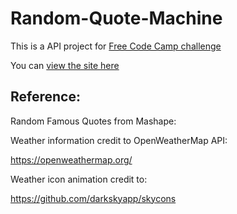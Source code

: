 # Random-Quote-Machine

This is a API project for [Free Code Camp challenge](https://www.freecodecamp.com/challenges/show-the-local-weather)

You can [view the site here](http://codepen.io/AsimoLoveGym/full/zKAXbz/)

## Reference:
Random Famous Quotes from Mashape: 

Weather information credit to OpenWeatherMap API:

https://openweathermap.org/

Weather icon animation credit to:

https://github.com/darkskyapp/skycons



